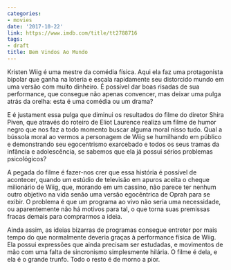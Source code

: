 ```yaml
---
categories:
- movies
date: '2017-10-22'
link: https://www.imdb.com/title/tt2788716
tags:
- draft
title: Bem Vindos Ao Mundo
---
```


Kristen Wiig é uma mestre da comédia física. Aqui ela faz uma protagonista bipolar que ganha na loteria e escala rapidamente seu distorcido mundo em uma versão com muito dinheiro. É possível dar boas risadas de sua performance, que consegue não apenas convencer, mas deixar uma pulga atrás da orelha: esta é uma comédia ou um drama?

E é justament essa pulga que diminui os resultados do filme do diretor Shira Piven, que através do roteiro de Eliot Laurence realiza um filme de humor negro que nos faz a todo momento buscar alguma moral nisso tudo. Qual a bússola moral ao vermos a personagem de Wiig se humilhando em público e demonstrando seu egocentrismo exarcebado e todos os seus tramas da infância e adolescência, se sabemos que ela já possui sérios problemas psicológicos?

A pegada do filme é fazer-nos crer que essa história é possível de acontecer, quando um estúdio de televisão em apuros aceita o cheque milionário de Wiig, que, morando em um cassino, não parece ter nenhum outro objetivo na vida senão uma versão egocêntrica de Oprah para se exibir. O problema é que um programa ao vivo não seria uma necessidade, ou aparentemente não há motivos para tal, o que torna suas premissas fracas demais para comprarmos a ideia.

Ainda assim, as ideias bizarras de programas consegue entreter por mais tempo do que normalmente deveria graças à performance física de Wiig. Ela possui expressões que ainda precisam ser estudadas, e movimentos de mão com uma falta de sincronismo simplesmente hilária. O filme é dela, e ela é o grande trunfo. Todo o resto é de morno a pior.